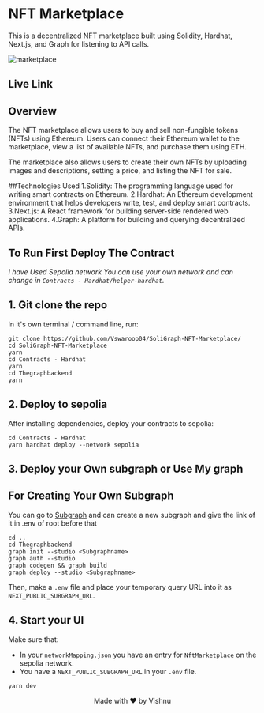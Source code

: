 # NFT Marketplace 
This is a decentralized NFT marketplace built using Solidity, Hardhat, Next.js, and Graph for listening to API calls.

<img src="https://i.ibb.co/yq5ZZXC/marketplace.png" alt="marketplace" border="0">

## Live Link


## Overview
The NFT marketplace allows users to buy and sell non-fungible tokens (NFTs) using Ethereum. Users can connect their Ethereum wallet to the marketplace, view a list of available NFTs, and purchase them using ETH.

The marketplace also allows users to create their own NFTs by uploading images and descriptions, setting a price, and listing the NFT for sale.

##Technologies Used
1.Solidity: The programming language used for writing smart contracts on Ethereum.
2.Hardhat: An Ethereum development environment that helps developers write, test, and deploy smart contracts.
3.Next.js: A React framework for building server-side rendered web applications.
4.Graph: A platform for building and querying decentralized APIs.

## To Run First Deploy The Contract

*I have Used Sepolia network You can use your own network and can change in `Contracts - Hardhat/helper-hardhat`.*

## 1. Git clone the repo

In it's own terminal / command line, run: 

```
git clone https://github.com/Vswaroop04/SoliGraph-NFT-Marketplace/
cd SoliGraph-NFT-Marketplace
yarn
cd Contracts - Hardhat
yarn
cd Thegraphbackend
yarn
```

## 2. Deploy to sepolia 

After installing dependencies, deploy your contracts to sepolia:

```
cd Contracts - Hardhat
yarn hardhat deploy --network sepolia
```

## 3. Deploy your Own subgraph or Use My graph

## For Creating Your Own Subgraph
You can go to [Subgraph](https://thegraph.com/studio/) and can create a new subgraph and give the link of it in .env of root before that 

```
cd ..
cd Thegraphbackend
graph init --studio <Subgraphname>
graph auth --studio 
graph codegen && graph build
graph deploy --studio <Subgraphname>
```

Then, make a `.env` file and place your temporary query URL into it as `NEXT_PUBLIC_SUBGRAPH_URL`.


## 4. Start your UI

Make sure that:
- In your `networkMapping.json` you have an entry for `NftMarketplace` on the sepolia network. 
- You have a `NEXT_PUBLIC_SUBGRAPH_URL` in your `.env` file. 

```
yarn dev
```
<p align="center">
  Made with ❤ by Vishnu
</p>
